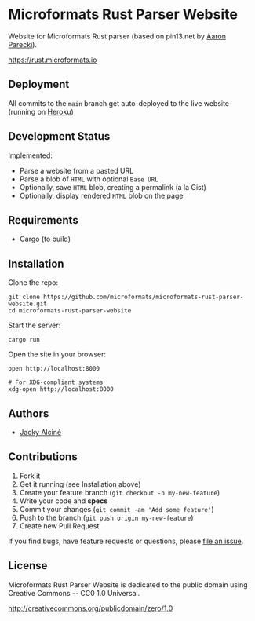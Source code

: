 # Microformats Rust Parser Website

Website for Microformats Rust parser (based on pin13.net by [Aaron Parecki](https://aaronpk.com)).

https://rust.microformats.io

## Deployment

All commits to the `main` branch get auto-deployed to the live website (running on [Heroku](https://rust.microformats.io))

## Development Status

Implemented:

- Parse a website from a pasted URL
- Parse a blob of `HTML` with optional `Base URL`
- Optionally, save `HTML` blob, creating a permalink (a la Gist)
- Optionally, display rendered `HTML` blob on the page

## Requirements

- Cargo (to build)

## Installation

Clone the repo:

```
git clone https://github.com/microformats/microformats-rust-parser-website.git
cd microformats-rust-parser-website
```

Start the server:

```
cargo run
```

Open the site in your browser:

```
open http://localhost:8000

# For XDG-compliant systems
xdg-open http://localhost:8000
```


## Authors

- [Jacky Alciné](https://jacky.wtf)

## Contributions

1. Fork it
2. Get it running (see Installation above)
3. Create your feature branch (`git checkout -b my-new-feature`)
4. Write your code and **specs**
5. Commit your changes (`git commit -am 'Add some feature'`)
6. Push to the branch (`git push origin my-new-feature`)
7. Create new Pull Request

If you find bugs, have feature requests or questions, please
[file an issue](https://github.com/indieweb/microformats-parser-website-rust/issues).


## License

Microformats Rust Parser Website is dedicated to the public domain using Creative Commons -- CC0 1.0 Universal.

http://creativecommons.org/publicdomain/zero/1.0
